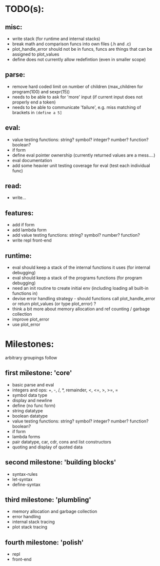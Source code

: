 TODO(s):
=====

misc:
-----
* write stack (for runtime and internal stacks)
* break math and comparison funcs into own files (.h and .c)
* plot_handle_error should not be in funcs, funcs are things that can be assigned to plot_values
* define does not currently allow redefintion (even in smaller scope)

parse:
------
* remove hard coded limit on number of children (max_children for program(100) and sexpr(15))
* needs to be able to ask for 'more' input (if current input does not properly end a token)
* needs to be able to communicate 'failure', e.g. miss matching of brackets in `(define a 5]`

eval:
-----
* value testing functions: string? symbol? integer? number? function? boolean?
* if form
* define eval pointer ownership (currently returned values are a mess....)
* eval documentation
* add some heavier unit testing coverage for eval (test each individual func)

read:
-----
* write...

features:
---------
* add if form
* add lambda form
* add value testing functions: string? symbol? number? function?
* write repl front-end

runtime:
---------
* eval should keep a stack of the internal functions it uses (for internal debugging)
* eval should keep a stack of the programs functions (for program debugging)
* need an init routine to create initial env (including loading all built-in functions in)
* devise error handling strategy - should functions call plot_handle_error or return plot_values (or type plot_error) ?
* think a bit more about memory allocation and ref counting / garbage collection
* improve plot_error
* use plot_error

Milestones:
===========
arbitrary groupings follow

first milestone: 'core'
----------------
* basic parse and eval
* integers and ops: +, -, /, *, remainder, <, <=, >, >=, =
* symbol data type
* display and newline
* define (no func form)
* string datatype
* boolean datatype
* value testing functions: string? symbol? integer? number? function? boolean?
* if form
* lambda forms
* pair datatype, car, cdr, cons and list constructors
* quoting and display of quoted data

second milestone: 'building blocks'
-----------------
* syntax-rules
* let-syntax
* define-syntax

third milestone: 'plumbling'
---------------
* memory allocation and garbage collection
* error handling
* internal stack tracing
* plot stack tracing

fourth milestone: 'polish'
----------------
* repl
* front-end


